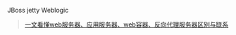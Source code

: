 JBoss
jetty
Weblogic

> [一文看懂web服务器、应用服务器、web容器、反向代理服务器区别与联系](http://www.cnblogs.com/vipyoumay/p/7455431.html)